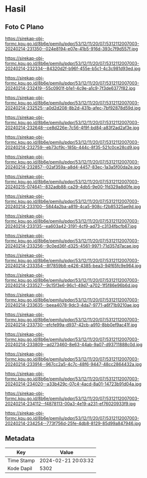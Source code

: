 # Hasil

## Foto C Plano

https://sirekap-obj-formc.kpu.go.id/8b6e/pemilu/pdpr/53/12/11/20/07/5312112007003-20240214-231350--024e8194-e07e-41b5-916d-393c7f9d557f.jpg

https://sirekap-obj-formc.kpu.go.id/8b6e/pemilu/pdpr/53/12/11/20/07/5312112007003-20240214-232334--84320d2f-b96f-455e-b5c1-4c3c981d93ed.jpg

https://sirekap-obj-formc.kpu.go.id/8b6e/pemilu/pdpr/53/12/11/20/07/5312112007003-20240214-232419--55c0901f-b1e1-4c9e-a1c9-7f3de6377f82.jpg

https://sirekap-obj-formc.kpu.go.id/8b6e/pemilu/pdpr/53/12/11/20/07/5312112007003-20240214-232525--a0d2d208-8b2d-431b-afec-7bf92878d59d.jpg

https://sirekap-obj-formc.kpu.go.id/8b6e/pemilu/pdpr/53/12/11/20/07/5312112007003-20240214-232648--ce8d226e-7c56-4f9f-bd84-a83f2ad2af3e.jpg

https://sirekap-obj-formc.kpu.go.id/8b6e/pemilu/pdpr/53/12/11/20/07/5312112007003-20240214-232759--eb73cf9c-185b-444c-8f35-521c0ce28cd9.jpg

https://sirekap-obj-formc.kpu.go.id/8b6e/pemilu/pdpr/53/12/11/20/07/5312112007003-20240214-232857--02af359a-a8d4-4457-83ec-1a3a5f00da2e.jpg

https://sirekap-obj-formc.kpu.go.id/8b6e/pemilu/pdpr/53/12/11/20/07/5312112007003-20240215-074641--832adb88-ca29-4db5-9e00-1fd329a8d0fe.jpg

https://sirekap-obj-formc.kpu.go.id/8b6e/pemilu/pdpr/53/12/11/20/07/5312112007003-20240214-233100--5844a2ba-a819-4ca5-908c-f2b85325ae9d.jpg

https://sirekap-obj-formc.kpu.go.id/8b6e/pemilu/pdpr/53/12/11/20/07/5312112007003-20240214-233135--ea603a42-3191-4cf9-ad73-c3134fbcfb67.jpg

https://sirekap-obj-formc.kpu.go.id/8b6e/pemilu/pdpr/53/12/11/20/07/5312112007003-20240214-233256--9c0ed36f-d325-4561-9971-71d357d7acae.jpg

https://sirekap-obj-formc.kpu.go.id/8b6e/pemilu/pdpr/53/12/11/20/07/5312112007003-20240214-233354--8f7859b8-e426-4385-bea3-94f65fc9e964.jpg

https://sirekap-obj-formc.kpu.go.id/8b6e/pemilu/pdpr/53/12/11/20/07/5312112007003-20240214-233527--9c15f3e6-96c1-49d7-a702-1f5f86e96b6d.jpg

https://sirekap-obj-formc.kpu.go.id/8b6e/pemilu/pdpr/53/12/11/20/07/5312112007003-20240214-233635--beea4078-9dc3-4da7-9771-a6f71b9210ae.jpg

https://sirekap-obj-formc.kpu.go.id/8b6e/pemilu/pdpr/53/12/11/20/07/5312112007003-20240214-233730--efcfe99a-d937-42cb-a910-8bb0ef9ac41f.jpg

https://sirekap-obj-formc.kpu.go.id/8b6e/pemilu/pdpr/53/12/11/20/07/5312112007003-20240214-233809--ad273460-8e63-44ab-9a07-d93711888c0d.jpg

https://sirekap-obj-formc.kpu.go.id/8b6e/pemilu/pdpr/53/12/11/20/07/5312112007003-20240214-233914--967cc2a5-4c7c-48f6-9447-48cc2864432a.jpg

https://sirekap-obj-formc.kpu.go.id/8b6e/pemilu/pdpr/53/12/11/20/07/5312112007003-20240214-234020--a33b429c-07c4-4acd-8a01-14723b91d04a.jpg

https://sirekap-obj-formc.kpu.go.id/8b6e/pemilu/pdpr/53/12/11/20/07/5312112007003-20240214-234112--f4878113-00a3-4e19-a231-ef76020933f9.jpg

https://sirekap-obj-formc.kpu.go.id/8b6e/pemilu/pdpr/53/12/11/20/07/5312112007003-20240214-234254--773f756d-25fe-4db8-8129-85d99a847946.jpg


## Metadata

| Key        | Value               |
| ---------- | ------------------- |
| Time Stamp | 2024-02-21 20:03:32 |
| Kode Dapil | 5302                |



